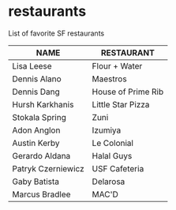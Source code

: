 # restaurants
List of favorite SF restaurants

 NAME | RESTAURANT 
---|---
Lisa Leese | Flour + Water
Dennis Alano | Maestros
Dennis Dang | House of Prime Rib
Hursh Karkhanis | Little Star Pizza
Stokala Spring | Zuni
Adon Anglon | Izumiya
Austin Kerby | Le Colonial
Gerardo Aldana | Halal Guys
Patryk Czerniewicz | USF Cafeteria
Gaby Batista | Delarosa
Marcus Bradlee | MAC'D
